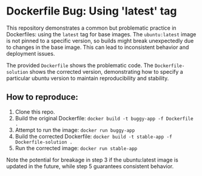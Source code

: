 # Dockerfile Bug: Using 'latest' tag

This repository demonstrates a common but problematic practice in Dockerfiles: using the `latest` tag for base images.  The `ubuntu:latest` image is not pinned to a specific version, so builds might break unexpectedly due to changes in the base image. This can lead to inconsistent behavior and deployment issues.

The provided `Dockerfile` shows the problematic code. The `Dockerfile-solution` shows the corrected version, demonstrating how to specify a particular ubuntu version to maintain reproducibility and stability.

## How to reproduce:

1. Clone this repo.
2. Build the original Dockerfile: `docker build -t buggy-app -f Dockerfile .`
3. Attempt to run the image: `docker run buggy-app`
4. Build the corrected Dockerfile: `docker build -t stable-app -f Dockerfile-solution .`
5. Run the corrected image: `docker run stable-app`

Note the potential for breakage in step 3 if the ubuntu:latest image is updated in the future, while step 5 guarantees consistent behavior.